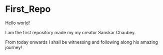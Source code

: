 # First_Repo

Hello world!

I am the first repository made my my creator Sanskar Chaubey.

From today onwards I shall be witnessing and following along his amazing journey!
